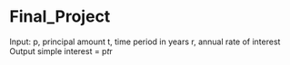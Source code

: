 # Final_Project

Input:
   p, principal amount
   t, time period in years
   r, annual rate of interest
Output
   simple interest = p*t*r
